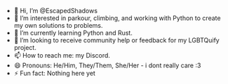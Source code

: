 - 👋 Hi, I’m @EscapedShadows
- 👀 I’m interested in parkour, climbing, and working with Python to create my own solutions to problems.
- 🌱 I’m currently learning Python and Rust.
- 💞️ I’m looking to receive community help or feedback for my LGBTQuify project.
- 📫 How to reach me: my Discord.
- 😄 Pronouns: He/Him, They/Them, She/Her - i dont really care :3
- ⚡ Fun fact: Nothing here yet
